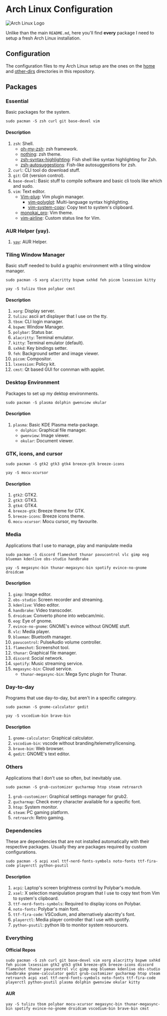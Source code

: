 # Arch Linux Configuration

![Arch Linux Logo](https://archlinux.org/static/logos/archlinux-logo-dark-1200dpi.b42bd35d5916.png)

Unlike than the main `README.md`, here you'll find **every** package I need to setup a fresh Arch Linux installation.

## Configuration

The configuration files to my Arch Linux setup are the ones on the [home](https://github.com/marcosdly/dotfiles/tree/master/home) and [other-dirs](https://github.com/marcosdly/dotfiles/tree/master/other-dirs) directories in this repository.

## Packages

### Essential

Basic packages for the system.

```
sudo pacman -S zsh curl git base-devel vim
```

#### Description

1. `zsh`: Shell.
    * [oh-my-zsh](https://github.com/ohmyzsh/ohmyzsh/): zsh framework.
    * [nothing](https://github.com/eendroroy/nothing): zsh theme.
    * [zsh-syntax-highlighting](https://github.com/zsh-users/zsh-syntax-highlighting): Fish shell like syntax highlighting for Zsh.
    * [zsh-autosuggestions](https://github.com/zsh-users/zsh-autosuggestions): Fish-like autosuggestions for zsh.
2. `curl`: CLI tool do download stuff.
3. `git`: Git (version control).
4. `base-devel`: Basic stuff to compile software and basic cli tools like which and sudo.
5. `vim`: Text editor.
    * [Vim-plug](https://github.com/junegunn/vim-plug): Vim plugin manager.
      * [vim-polyglot](https://github.com/sheerun/vim-polyglot): Multi-language syntax highlighting.
      * [vim-system-copy](https://github.com/christoomey/vim-system-copy): Copy text to system's clipboard.
    * [monokai_pro](https://github.com/Erichain/vim-monokai-pro): Vim theme.
    * [vim-airline](https://github.com/vim-airline/vim-airline): Custom status line for Vim.

### AUR Helper (yay).

1. [`yay`](https://github.com/Jguer/yay): AUR Helper.

### Tiling Window Manager

Basic stuff needed to build a graphic environment with a tiling window manager.

```
sudo pacman -S xorg alacritty bspwm sxhkd feh picom lxsession kitty
```

```
yay -S tulizu tbsm polybar cmst
```

#### Description

1. `xorg`: Display server.
2. `tulizu`: ascii art displayer that I use on the tty.
3. `tbsm`: CLI login manager.
4. `bspwm`: Window Manager.
5. `polybar`: Status bar.
6. `alacritty`: Terminal emulator.
7. `kitty`: Terminal emulator (default).
8. `sxhkd`: Key bindings setter.
9. `feh`: Background setter and image viewer.
10. `picom`: Compositor.
11. `lxsession`: Policy kit.
12. `cmst`: Qt based GUI for connman with applet.

### Desktop Environment

Packages to set up my dektop environments.

```
sudo pacman -S plasma dolphin gwenview okular
```

#### Description

1. `plasma`: Basic KDE Plasma meta-package.
    * `dolphin`: Graphical file manager.
    * `gwenview`: Image viewer.
    * `okular`: Document viewer.

### GTK, icons, and cursor

```
sudo pacman -S gtk2 gtk3 gtk4 breeze-gtk breeze-icons
```

```
yay -S mocu-xcursor
```

#### Description

1. `gtk2`: GTK2.
2. `gtk3`: GTK3.
3. `gtk4`: GTK4.
4. `breeze-gtk`: Breeze theme for GTK.
5. `breeze-icons`: Breeze icons theme.
6. `mocu-xcursor`: Mocu cursor, my favourite.

### Media

Applications that I use to manage, play and manipulate media

```
sudo pacman -S discord flameshot thunar pavucontrol vlc gimp eog blueman kdenlive obs-studio handbrake
```

```
yay -S megasync-bin thunar-megasync-bin spotify evince-no-gnome droidcam
```

#### Description

1. `gimp`: Image editor.
2. `obs-studio`: Screen recorder and streaming.
3. `kdenlive`: Video editor.
4. `handbrake`: Video transcoder.
5. `droidcam`: Converto phone into webcam/mic.
6. `eog`: Eye of gnome.
7. `evince-no-gnome`: GNOME's evince without GNOME stuff.
8. `vlc`: Media player.
9. `blueman`: Bluetooth manager.
10. `pavucontrol`: PulseAudio volume controller.
11. `flameshot`: Screenshot tool.
12. `thunar`: Graphical file manager.
13. `discord`: Social network.
14. `spotify`: Music streaming service.
15. `megasync-bin`: Cloud service.
    * `thunar-megasync-bin`: Mega Sync plugin for Thunar.

### Day-to-day

Programs that use day-to-day, but aren't in a specific category.

```
sudo pacman -S gnome-calculator gedit
```

```
yay -S vscodium-bin brave-bin
```

#### Description

1. `gnome-calculator`: Graphical calculator.
2. `vscodium-bin`: vscode without branding/telemetry/licensing.
3. `brave-bin`: Web browser.
4. `gedit`: GNOME's text editor.

### Others

Applications that I don't use so often, but inevitably use.

```
sudo pacman -S grub-customizer gucharmap htop steam retroarch
```

1. `grub-customizer`: Graphical settings manager for grub2.
2. `gucharmap`: Check every character available for a specific font.
3. `htop`: System monitor.
4. `steam`: PC gaming platform.
5. `retroarch`: Retro gaming.

### Dependencies

These are dependencies that are not installed automatically with their respective packages. Usually they are packages required by custom configurations.

```
sudo pacman -S acpi xsel ttf-nerd-fonts-symbols noto-fonts ttf-fira-code playerctl python-psutil
```

#### Description

1. `acpi`: Laptop's screen brightness control by Polybar's module.
2. `xsel`: X selection manipulation program that I use to copy text from Vim to system's clipboard.
3. `ttf-nerd-fonts-symbols`: Required to display icons on Polybar.
4. `noto-fonts`: Polybar's main font.
5. `ttf-fira-code`: VSCodium, and alternatively alacritty's font.
6. `playerctl`: Media player controller that I use with spotify.
7. `python-psutil`: python lib to monitor system resourcers.

### Everything

#### Official Repos

```
sudo pacman -S zsh curl git base-devel vim xorg alacritty bspwm sxhkd feh picom lxsession gtk2 gtk3 gtk4 breeze-gtk breeze-icons discord flameshot thunar pavucontrol vlc gimp eog blueman kdenlive obs-studio handbrake gnome-calculator gedit grub-customizer gucharmap htop steam retroarch acpi xsel ttf-nerd-fonts-symbols noto-fonts ttf-fira-code playerctl python-psutil plasma dolphin gwenview okular kitty
```

#### AUR

```
yay -S tulizu tbsm polybar mocu-xcursor megasync-bin thunar-megasync-bin spotify evince-no-gnome droidcam vscodium-bin brave-bin cmst
```
